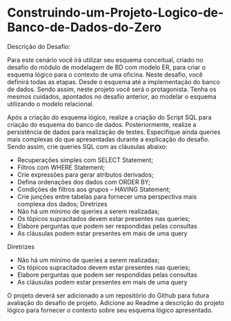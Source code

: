 # Construindo-um-Projeto-Logico-de-Banco-de-Dados-do-Zero

Descrição do Desafio:

Para este cenário você irá utilizar seu esquema conceitual, criado no desafio do módulo de modelagem de BD com modelo ER, para criar o esquema lógico para o contexto de uma oficina. Neste desafio, você definirá todas as etapas. Desde o esquema até a implementação do banco de dados. Sendo assim, neste projeto você será o protagonista. Tenha os mesmos cuidados, apontados no desafio anterior, ao modelar o esquema utilizando o modelo relacional.

Após a criação do esquema lógico, realize a criação do Script SQL para criação do esquema do banco de dados. Posteriormente, realize a persistência de dados para realização de testes. Especifique ainda queries mais complexas do que apresentadas durante a explicação do desafio. Sendo assim, crie queries SQL com as cláusulas abaixo:

  - Recuperações simples com SELECT Statement;
  - Filtros com WHERE Statement;
  - Crie expressões para gerar atributos derivados;
  - Defina ordenações dos dados com ORDER BY;
  - Condições de filtros aos grupos – HAVING Statement;
  - Crie junções entre tabelas para fornecer uma perspectiva mais complexa dos dados; Diretrizes
  - Não há um mínimo de queries a serem realizadas;
  - Os tópicos supracitados devem estar presentes nas queries;
  - Elabore perguntas que podem ser respondidas pelas consultas
  - As cláusulas podem estar presentes em mais de uma query

Diretrizes

  - Não há um mínimo de queries a serem realizadas;
  - Os tópicos supracitados devem estar presentes nas queries;
  - Elabore perguntas que podem ser respondidas pelas consultas
  - As cláusulas podem estar presentes em mais de uma query

O projeto deverá ser adicionado a um repositório do Github para futura avaliação do desafio de projeto. Adicione ao Readme a descrição do projeto lógico para fornecer o contexto sobre seu esquema lógico apresentado.
